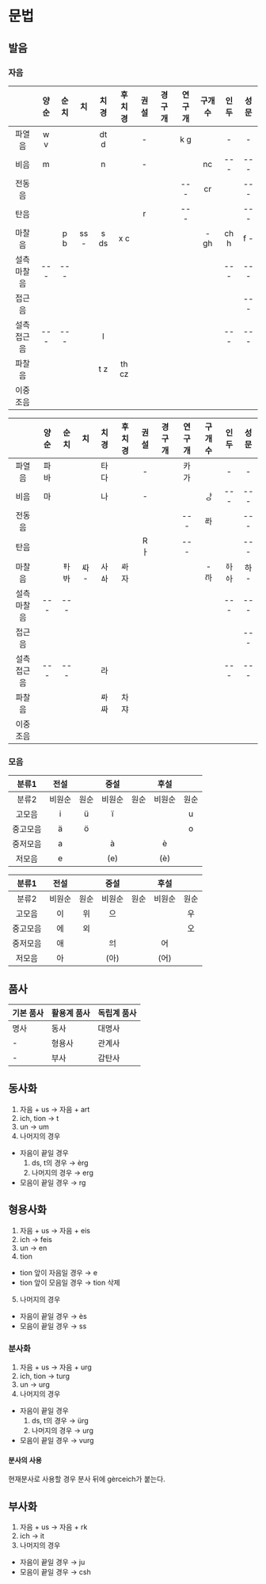 # 문법

## 발음

### 자음

||양순|순치|치|치경|후치경|권설|경구개|연구개|구개수|인두|성문|
| :-: | :-: | :-: | :-: | :-: | :-: | :-: | :-: | :-: | :-: | :-: | :-: |
|파열음|w v|||dt d||-||k g||-|-|
|비음|m|||n||-|||nc|---|---|
|전동음||||||||---|cr||---|
|탄음||||||r||---|||---|
|마찰음||p b|ss -|s ds|x c||||- gh|ch h|f -|
|설측 마찰음|---|---||||||||---|---|
|접근음|||||||||||---|
|설측 접근음|---|---||l||||||---|---|
|파찰음||||t z|th cz|||||||
|이중 조음||||||||||

||양순|순치|치|치경|후치경|권설|경구개|연구개|구개수|인두|성문|
| :-: | :-: | :-: | :-: | :-: | :-: | :-: | :-: | :-: | :-: | :-: | :-: |
|파열음|파 바|||타 다||-||카 가||-|-|
|비음|마|||나||-|||ᅟᅡᆼ|---|---|
|전동음||||||||---|ᄙᅡ||---|
|탄음||||||Rㅏ||---|||---|
|마찰음||ᅗᅡ ᄫᅡ|ᄯᅡ -|사 ᅀᅡ|ᄻᅡ 자||||- ꥤᅡ|ᅙᅡ ᅌᅡ|하 -|
|설측 마찰음|---|---||||||||---|---|
|접근음|||||||||||---|
|설측 접근음|---|---||라||||||---|---|
|파찰음||||ᄷᅡ ᄶᅡ|차 쟈|||||||
|이중 조음||||||||||

### 모음

|분류1|전설||중설||후설||
| :-: | :-: | :-: | :-: | :-: | :-: | :-: |
|분류2|비원순|원순|비원순|원순|비원순|원순|
|고모음|i|ü|ï|||u|
|중고모음|ä|ö||||o|
|중저모음|a||à||è||
|저모음|e||(e)||(è)||

|분류1|전설||중설||후설||
| :-: | :-: | :-: | :-: | :-: | :-: | :-: |
|분류2|비원순|원순|비원순|원순|비원순|원순|
|고모음|이|위|으|||우|
|중고모음|에|외||||오|
|중저모음|애||ᄋힺ||어||
|저모음|아||(아)||(어)||

## 품사

| 기본 품사 | 활용계 품사 | 독립계 품사 |
| --- | --- | --- |
| 명사 | 동사 | 대명사 |
| - | 형용사 | 관계사 |
| - | 부사 | 감탄사 |


## 동사화

1. 자음 + us → 자음 + art
2. ich, tion → t
3. un → um
4. 나머지의 경우
 - 자음이 끝일 경우
   1. ds, t의 경우 → èrg
   2. 나머지의 경우 → erg
 - 모음이 끝일 경우 → rg

## 형용사화

1. 자음 + us  → 자음 + eis
2. ich → feis
3. un → en
4. tion
 - tion 앞이 자음일 경우 → e
 - tion 앞이 모음일 경우 → tion 삭제
5. 나머지의 경우
 - 자음이 끝일 경우 → ès
 - 모음이 끝일 경우 → ss

### 분사화

1. 자음 + us → 자음 + urg
2. ich, tion → turg
3. un → urg
4. 나머지의 경우
 - 자음이 끝일 경우
   1. ds, t의 경우 → ürg
   2. 나머지의 경우 → urg
 - 모음이 끝일 경우 → vurg

#### 분사의 사용

현재분사로 사용할 경우 분사 뒤에 gèrceich가 붙는다.

## 부사화

1. 자음 + us → 자음 + rk
2. ich → it
3. 나머지의 경우
 - 자음이 끝일 경우 → ju
 - 모음이 끝일 경우 → csh
